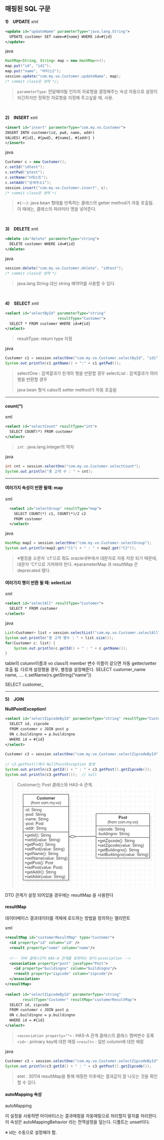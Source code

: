 ## 매핑된 SQL 구문
**1)　UPDATE**
xml
```xml
<update id="updateName" parameterType="java.lang.String">
  UPDATE customer SET name=#{name} WHERE id=#{id}
</update>
  ```
  java
```java
HashMap<String, String> map = new HashMap<>();
map.put("id", "id1");
map.put("name", "바티스2");
session.update("com.my.vo.Customer.updateName", map);
/* commit close문 생략 */;
```
  >`parameterType`: 전달해야될 인자의 자료형을 결정해주는 속성
  >자동으로 설정이 되긴하지만 정확한 자료형을 지정해 주고싶을 때, 사용.

<br>

**2)　INSERT**
xml
```xml
<insert id="insert" parameterType="com.my.vo.Customer">
INSERT INTO customer(id, pwd, name, addr)
VALUES( #{id}, #{pwd}, #{name}, #{addr} )
</insert>
```
java
```java
Customer c = new Customer();
c.setId("idtest");
c.setPwd("ptest");
c.setName("n테스트");
c.setAddr("상세주소1");
session.insert("com.my.vo.Customer.insert", c);
/* commit close문 생략 */
```
>`#{~~}`: java bean 형태를 만족하는 클래스의 getter method가 자동 호출됨. 
>이 때에는, 클래스의 파라미터 명을 넣어준다.

<br>

**3)　DELETE**
xml
```xml
<delete id="delete" parameterType="string">
  DELETE customer WHERE id=#{id}
</delete>
```
java
```java
session.delete("com.my.vo.Customer.delete", "idtest");
/* commit close문 생략 */
```
>java.lang.String 대신 string 예약어를 사용할 수 있다.

<br>

**4)　SELECT**
xml
```xml
<select id="selectById" parameterType="string" 
 					    resultType="Customer">
  SELECT * FROM customer WHERE id=#{id}
</select>
  ```
  >resultType: return type 지정

java
```java
Customer c1 = session.selectOne("com.my.vo.Customer.selectById", "id1");
System.out.println(c1.getName() + ":" + c1.getPwd());
  ```
>selectOne : 검색결과가 한개의 행을 반환할 경우
>selectList : 검색결과가 여러 행을 반환할 경우
>
>java bean 형식 calss의 setter method가 자동 호출됨

---
#### count(*)
xml
```xml
<select id="selectCount" resultType="int">
  SELECT COUNT(*) FROM customer
</select>
```
>`int` : java.lang.Integer의 약자

java
```java
int cnt = session.selectOne("com.my.vo.Customer.selectCount");
System.out.println("총 고객 수 : " + cnt);
```
---
#### 여러가지 속성이 반환 될때: map
xml
```xml
  <select id="selectGroup" resultType="map">
    SELECT COUNT(*) c1, COUNT(*)/2 c2 
    FROM customer
  </select>
  ```
  java
  ```java
HashMap map2 = session.selectOne("com.my.vo.Customer.selectGroup");
System.out.println(map2.get("C1") + " : " + map2.get("C2"));
```
>※별칭을 소문자 'c1'으로 줘도 oracle내부에서 대문자로 자동 저장 되기 때문에, 대문자 'C1'으로 가져와야 한다.
※parameterMap 과 resultMap 은 deprecated 됐다.

#### 여러가지 행이 반환 될 때: selectList
xml
```xml
<select id="selectAll" resultType="Customer">
  SELECT * FROM customer
</select>
```
java
```java
List<Customer> list = session.selectList("com.my.vo.Customer.selectAll");
System.out.println("총 고객 행수 : " + list.size());
for(Customer c: list) {
	System.out.println(c.getId() + " : " + c.getName());
}
```

table의 column이름과 vo class의 member 변수 이름이 같으면 자동 getter/setter 호출 됨.
다르게 설정했을 경우, 별칭을 설정해준다.
SELECT customer_name name, ....
c.setName(rs.getString("name"))

SELECT customer_

---
**5)　JOIN**

**NullPointException!**
```xml
<select id="selectZipcodeById" parameterType="string" resultType="Customer">
  SELECT id, zipcode
  FROM customer c JOIN post p
  ON c.buildingno = p.buildingno
  WHERE id = #{id}
</select>
```
```java
Customer c3 = session.selectOne("com.my.vo.Customer.selectZipcodeById", "etet");

// c3.getPost()에서 NullPointException 발생
System.out.println(c3.getId() + " : " + c3.getPost().getZipcode());
System.out.println(c3.getPost());  // null
```
>Customer는 Post 클래스와 HAS-A 관계.
![has-a관계](https://github.com/ette9844/writing_md/blob/master/imgs/uml%20aggregation.PNG?raw=true)

DTO 관계가 설정 되어있을 경우에는 resultMap 을 사용한다
#### resultMap
데이터베이스 결과데이터를 객체에 로드하는 방법을 정의하는 엘리먼트

xml
```xml
<resultMap id="customerResultMap" type="Customer">
  <id property="id" column="id" />
  <result property="name" column="name"/>
  
  <!-- 자바 클래스간의 HAS-A 관계를 표현하는 방식:association -->
  <association property="post" javaType="Post">
    <id property="buildingno" column="buildingno"/>
    <result property="zipcode" column="zipcode"/>
  </association>
</resultMap>

<select id="selectZipcodeById" parameterType="string" 
        resultType="Customer" resultMap="customerResultMap">
  SELECT id, zipcode
  FROM customer c JOIN post p
  ON c.buildingno = p.buildingno
  WHERE id = #{id}
</select>
```

>`<association property="">` : HAS-A 관계 클래스의 클래스 멤버변수 등록
>`<id>` : primary key에 대한 매핑
>`<result>` : 일반 column에 대한 매핑

java
```java
Customer c3 = session.selectOne("com.my.vo.Customer.selectZipcodeById", "etet");
System.out.println(c3.getId() + " : " + c3.getPost().getZipcode());
```
>etet : 30114
>resultMap을 통해 매핑한 이후에는 결과값이 잘 나오는 것을 확인 할 수 있다.

#### autoMapping 속성
autoMapping

이 설정을 사용하면 마이바티스는 결과매핑을 자동매핑으로 처리할지 말지를 처리한다. 이 속성은 autoMappingBehavior 라는 전역설정을 덮는다. 디폴트는 unset이다.

※ id는 수동으로 설정해야 함.
<!--stackedit_data:
eyJoaXN0b3J5IjpbMTg4MTQzMDE3NCw1MzI2MTY2MTksMTUzOD
gxODk2OCwtMTM5MjUwMTkwNSwyMDI1MDQ4NTY3LDEwMTc4NTU3
MjMsMTgxMTY3MDA3MywxMDM2NjM5NDM1LC0xMjQyMTExNzA0LC
0xMDc0OTg1NzkyXX0=
-->